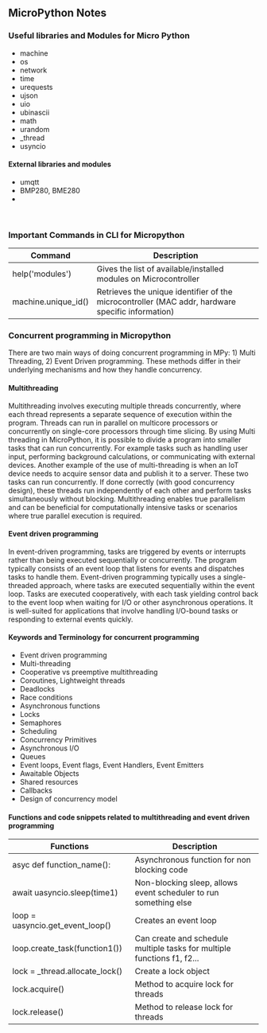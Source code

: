 ## MicroPython Notes

### Useful libraries and Modules for Micro Python

- machine
- os
- network
- time
- urequests
- ujson
- uio
- ubinascii
- math
- urandom
- _thread
- usyncio


#### External libraries and modules 

- umqtt
- BMP280, BME280
- 

<br>

### Important Commands in CLI for Micropython


| Command                  | Description |
| -------------            | ------------- |
| help('modules')          | Gives the list of available/installed modules on Microcontroller |
| machine.unique_id()      | Retrieves the unique identifier of the microcontroller (MAC addr, hardware specific information)|


### Concurrent programming in Micropython 

There are two main ways of doing concurrent programming in MPy: 1) Multi Threading, 2) Event Driven programming. These methods differ in their underlying mechanisms and how they handle concurrency. 

#### Multithreading

Multithreading involves executing multiple threads concurrently, where each thread represents a separate sequence of execution within the program. Threads can run in parallel on multicore processors or concurrently on single-core processors through time slicing. By using Multi threading in MicroPython, it is possible to divide a program into smaller tasks that can run concurrently. For example tasks such as handling user input, performing background calculations, or communicating with external devices. Another example of the use of multi-threading is when an IoT device needs to acquire sensor data and publish it to a server. These two tasks can run concurrently. If done correctly (with good concurrency design), these threads run independently of each other and perform tasks simultaneously without blocking. Multithreading enables true parallelism and can be beneficial for computationally intensive tasks or scenarios where true parallel execution is required.


#### Event driven programming

In event-driven programming, tasks are triggered by events or interrupts rather than being executed sequentially or concurrently. The program typically consists of an event loop that listens for events and dispatches tasks to handle them. Event-driven programming typically uses a single-threaded approach, where tasks are executed sequentially within the event loop. Tasks are executed cooperatively, with each task yielding control back to the event loop when waiting for I/O or other asynchronous operations. It is well-suited for applications that involve handling I/O-bound tasks or responding to external events quickly.


#### Keywords and Terminology for concurrent programming

- Event driven programming
- Multi-threading
- Cooperative vs preemptive multithreading
- Coroutines, Lightweight threads
- Deadlocks
- Race conditions
- Asynchronous functions
- Locks
- Semaphores 
- Scheduling
- Concurrency Primitives
- Asynchronous I/O
- Queues
- Event loops, Event flags, Event Handlers, Event Emitters
- Awaitable Objects
- Shared resources
- Callbacks
- Design of concurrency model

#### Functions and code snippets related to multithreading and event driven programming

|  Functions                         | Description |
| -------------                      | ------------- |
| asyc def function_name():          | Asynchronous function for non blocking code |
| await uasyncio.sleep(time1)        | Non-blocking sleep, allows event scheduler to run something else |
| loop = uasyncio.get_event_loop()   | Creates an event loop |
| loop.create_task(function1())      | Can create and schedule multiple tasks for multiple functions f1, f2...|
| lock = _thread.allocate_lock()     | Create a lock object|
| lock.acquire()                     | Method to acquire lock for threads | 
| lock.release()                     | Method to release lock for threads | 



